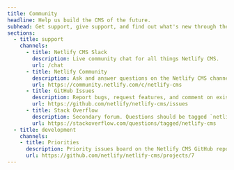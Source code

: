 ```yaml
---
title: Community
headline: Help us build the CMS of the future.
subhead: Get support, give support, and find out what's new through the channels below.
sections:
  - title: support
    channels:
      - title: Netlify CMS Slack
        description: Live community chat for all things Netlify CMS.
        url: /chat
      - title: Netlify Community
        description: Ask and answer questions on the Netlify CMS channel of the Netlify community forum.
        url: https://community.netlify.com/c/netlify-cms
      - title: GitHub Issues
        description: Report bugs, request features, and comment on existing issues.
        url: https://github.com/netlify/netlify-cms/issues
      - title: Stack Overflow
        description: Secondary forum. Questions should be tagged `netlify-cms`.
        url: https://stackoverflow.com/questions/tagged/netlify-cms
  - title: development
    channels:
    - title: Priorities
      description: Priority issues board on the Netlify CMS GitHub repo.
      url: https://github.com/netlify/netlify-cms/projects/7
---
```

